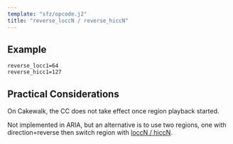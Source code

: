 ```yaml
---
template: "sfz/opcode.j2"
title: "reverse_loccN / reverse_hiccN"
---
```

## Example

```sfz
reverse_locc1=64
reverse_hicc1=127
```

## Practical Considerations

On Cakewalk, the CC does not take effect once region playback started.

Not implemented in ARIA, but an alternative is to use two regions, one with
direction=reverse then switch region with [loccN / hiccN](loccN.md).

